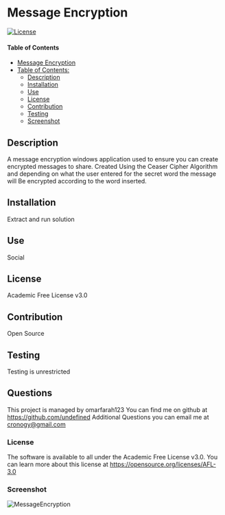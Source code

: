# Message Encryption
[![License](https://img.shields.io/badge/License-Academic%20Free%20License%20v3.0-green.svg)](https://opensource.org/licenses/AFL-3.0)
#### Table of Contents
- [Message Encryption](#message-encryption)
- [Table of Contents:](#table-of-contents-)
  * [Description](#description)
  * [Installation](#installation) 
  * [Use](#use)
  * [License](#license)
  * [Contribution](#contribution)
  * [Testing](#testing)
  * [Screenshot](#screenshot)

## Description
A message encryption windows application used to ensure you can create encrypted messages to share.
Created Using the Ceaser Cipher Algorithm and depending on what the user entered for the secret word the message will
Be encrypted according to the word inserted.
## Installation
Extract and run solution
## Use
Social
## License
Academic Free License v3.0
## Contribution
Open Source
## Testing
Testing is unrestricted
## Questions
This project is managed by omarfarah123
You can find me on github at https://github.com/undefined
Additional Questions you can email me at cronogy@gmail.com
### License
The software is available to all under the Academic Free License v3.0. You can learn more about this license at https://opensource.org/licenses/AFL-3.0
### Screenshot
![MessageEncryption](https://user-images.githubusercontent.com/76454677/200376094-ba4d7535-08bd-408c-8a10-6d31b715be05.png)
